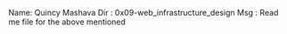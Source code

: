 Name: Quincy Mashava
Dir : 0x09-web_infrastructure_design
Msg : Read me file for the above mentioned 